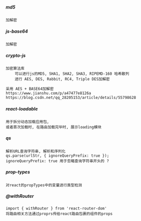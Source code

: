 ##### md5 
    加解密
    
##### js-base64
    加解密
    
##### crypto-js
    加密算法库
        可以进行js的MD5, SHA1, SHA2, SHA3, RIPEMD-160 哈希散列
        进行 AES, DES, Rabbit, RC4, Triple DES加解密
    
    采用 AES + BASE64加解密
    https://www.jianshu.com/p/a47477e8126a
    https://blog.csdn.net/qq_28205153/article/details/55798628
    
##### react-loadable
    用于拆分动态加载应用包,
    或者首次加载时, 在路由加载完毕时, 展示loading模块
    
##### qs
    解析URL查询字符串, 解析和序列化
    qs.parse(urlStr, { ignoreQueryPrefix: true });
    ignoreQueryPrefix: true 用于忽略查询字符串开头的 ?
    
##### prop-types
    对react的propTypes中的变量进行类型检测
    
##### @withRouter 
    import { withRouter } from 'react-router-dom'
    将路由相关方法通过proprs传给react路由包裹的组件的props
